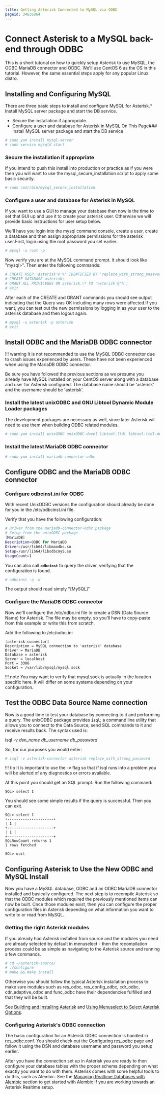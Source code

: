 ```yaml
---
title: Getting Asterisk Connected to MySQL via ODBC
pageid: 34636864
---
```


Connect Asterisk to a MySQL back-end through ODBC
=================================================

This is a short tutorial on how to quickly setup Asterisk to use MySQL, the ODBC MariaDB connector and ODBC. We'll use CentOS 6 as the OS in this tutorial. However, the same essential steps apply for any popular Linux distro.

Installing and Configuring MySQL
--------------------------------

There are three basic steps to install and configure MySQL for Asterisk.* Install MySQL server package and start the DB service.
* Secure the installation if appropriate.
* Configure a user and database for Asterisk in MySQL
On This Page### Install MySQL server package and start the DB service

```bash title=" " linenums="1"
# sudo yum install mysql-server
# sudo service mysqld start

```

### Secure the installation if appropriate

If you intend to push this install into production or practice as if you were then you will want to use the mysql_secure_installation script to apply some basic security.

```bash title=" " linenums="1"
# sudo /usr/bin/mysql_secure_installation

```

### Configure a user and database for Asterisk in MySQL

If you want to use a GUI to manage your database then now is the time to set that GUI up and use it to create your asterisk user. Otherwise we will provide basic instructions for user setup below.

We'll have you login into the mysql command console, create a user, create a database and then assign appropriate permissions for the asterisk user.First, login using the root password you set earlier.

```bash title=" " linenums="1"
# mysql -u root -p

```

Now verify you are at the MySQL command prompt. It should look like "mysql>". Then enter the following commands:

```bash title=" " linenums="1"
# CREATE USER 'asterisk'@'%' IDENTIFIED BY 'replace_with_strong_password';
# CREATE DATABASE asterisk;
# GRANT ALL PRIVILEGES ON asterisk.\* TO 'asterisk'@'%';
# exit

```

After each of the CREATE and GRANT commands you should see output indicating that the Query was OK including many rows were affected.If you want, you can test out the new permissions by logging in as your user to the asterisk database and then logout again.

```bash title=" " linenums="1"
# mysql -u asterisk -p asterisk
# exit

```



Install ODBC and the MariaDB ODBC connector
-------------------------------------------




!!! warning 
    It is not recommended to use the MySQL ODBC connector due to crash issues experienced by users. These have not been experienced when using the MariaDB ODBC connector.

      
[//]: # (end-warning)





Be sure you have followed the previous sections as we presume you already have MySQL installed on your CentOS server along with a database and user for Asterisk configured. The database name should be 'asterisk' and the username should be 'asterisk'.

### Install the latest unixODBC and GNU Libtool Dynamic Module Loader packages

The development packages are necessary as well, since later Asterisk will need to use them when building ODBC related modules.

```bash title=" " linenums="1"
# sudo yum install unixODBC unixODBC-devel libtool-ltdl libtool-ltdl-devel

```

### Install the latest MariaDB ODBC connector

```bash title=" " linenums="1"
# sudo yum install mariadb-connector-odbc

```



Configure ODBC and the MariaDB ODBC connector
---------------------------------------------

### Configure odbcinst.ini for ODBC

With recent UnixODBC versions the configuration should already be done for you in the /etc/odbcinst.ini file.

Verify that you have the following configuration:

```bash title=" " linenums="1"
# Driver from the mariadb-connector-odbc package
# Setup from the unixODBC package
[MariaDB]
Description=ODBC for MariaDB
Driver=/usr/lib64/libmaodbc.so
Setup=/usr/lib64/libodbcmyS.so
UsageCount=1

```

  


You can also call **`odbcinst`** to query the driver, verifying that the configuration is found.

```bash title=" " linenums="1"
# odbcinst -q -d

```

The output should read simply "[MySQL]"

### Configure the MariaDB ODBC connector

Now we'll configure the /etc/odbc.ini file to create a DSN (Data Source Name) for Asterisk. The file may be empty, so you'll have to copy-paste from this example or write this from scratch.

Add the following to /etc/odbc.ini

```
[asterisk-connector]
Description = MySQL connection to 'asterisk' database
Driver = MariaDB
Database = asterisk
Server = localhost
Port = 3306
Socket = /var/lib/mysql/mysql.sock

```



!!! note 
    You may want to verify that mysql.sock is actually in the location specific here. It will differ on some systems depending on your configuration.

      
[//]: # (end-note)





Test the ODBC Data Source Name connection
-----------------------------------------

Now is a good time to test your database by connecting to it and performing a query. The unixODBC package provides **`isql`**; a command line utility that allows you to connect to the Data Source, send SQL commands to it and receive results back. The syntax used is:

isql -v *dsn_name* *db_username* *db_password*

So, for our purposes you would enter:

```bash title=" " linenums="1"
# isql -v asterisk-connector asterisk replace_with_strong_password

```



!!! tip 
    It is important to use the -v flag so that if isql runs into a problem you will be alerted of any diagnostics or errors available.

      
[//]: # (end-tip)





At this point you should get an SQL prompt. Run the following command:

```
SQL> select 1

```

You should see some simple results if the query is successful. Then you can exit.

```
SQL> select 1
+---------------------+
| 1 |
+---------------------+
| 1 |
+---------------------+
SQLRowCount returns 1
1 rows fetched

SQL> quit

```



Configuring Asterisk to Use the New ODBC and MySQL Install
----------------------------------------------------------

Now you have a MySQL database, ODBC and an ODBC MariaDB connector installed and basically configured. The next step is to recompile Asterisk so that the ODBC modules which required the previously mentioned items can now be built. Once those modules exist, then you can configure the proper configuration files in Asterisk depending on what information you want to write to or read from MySQL.

### Getting the right Asterisk modules

If you already had Asterisk installed from source and the modules you need are already selected by default in menuselect - then the recompilation process could be as simple as navigating to the Asterisk source and running a few commands.

```bash title=" " linenums="1"
# cd ~/asterisk-source/
# ./configure
# make && make install

```

Otherwise you should follow the typical Asterisk installation process to make sure modules such as res_odbc, res_config_odbc, cdr_odbc, cdr_adaptive_odbc and func_odbc have their dependencies fulfilled and that they will be built.

See [Building and Installing Asterisk](/Getting-Started/Installing-Asterisk/Installing-Asterisk-From-Source/Building-and-Installing-Asterisk) and [Using Menuselect to Select Asterisk Options](/Getting-Started/Installing-Asterisk/Installing-Asterisk-From-Source/Using-Menuselect-to-Select-Asterisk-Options).

### Configuring Asterisk's ODBC connection

The basic configuration for an Asterisk ODBC connection is handled in res_odbc.conf. You should check out the [Configuring res_odbc](/Configuration/Interfaces/Back-end-Database-and-Realtime-Connectivity/ODBC/Configuring-res_odbc) page and follow it using the DSN and database username and password you setup earlier.

After you have the connection set up in Asterisk you are ready to then configure your database tables with the proper schema depending on what exactly you want to do with them. Asterisk comes with some helpful tools to do this, such as Alembic. See the [Managing Realtime Databases with Alembic](/Managing-Realtime-Databases-with-Alembic) section to get started with Alembic if you are working towards an Asterisk Realtime setup.





